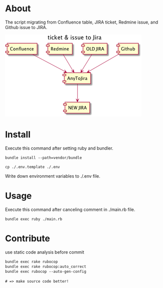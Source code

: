 # About

The script migrating from Confluence table, JIRA ticket, Redmine issue, and Github issue to JIRA.

![about](./docs/about.png)

# Install

Execute this command after setting ruby and bundler.

```
bundle install --path=vendor/bundle
```

```
cp ./.env.template ./.env
```

Write down environment variables to ./.env file.

# Usage

Execute this command after canceling comment in ./main.rb file.

```
bundle exec ruby ./main.rb
```

# Contribute

use static code analysis before commit

```
bundle exec rake rubocop
bundle exec rake rubocop:auto_correct
bundle exec rubocop --auto-gen-config

# => make source code better!
```
